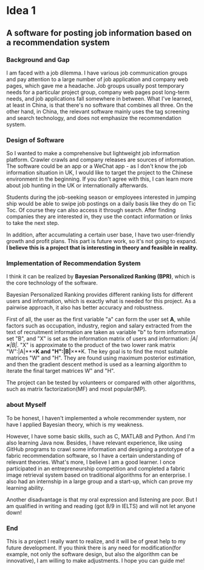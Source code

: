 # Idea 1

## **A software for posting job information based on a recommendation system**



### **Background and Gap** 

I am faced with a job dilemma. I have various job communication groups and pay attention to a large number of job application and company web pages, which gave me a headache. Job groups usually post temporary needs for a particular project group, company web pages post long-term needs, and job applications fall somewhere in between. What I've learned, at least in China, is that there's no software that combines all three. On the other hand, in China, the relevant software mainly uses the tag screening and search technology, and does not emphasize the recommendation system. 

 

### **Design of Software** 

So I wanted to make a comprehensive but lightweight job information platform. Crawler crawls and company releases are sources of information. The software could be an app or a WeChat app - as I don't know the job information situation in UK, I would like to target the project to the Chinese environment in the beginning. If you don't agree with this, I can learn more about job hunting in the UK or internationally afterwards. 

Students during the job-seeking season or employees interested in jumping ship would be able to swipe job postings on a daily basis like they do on Tic Toc. Of course they can also access it through search. After finding companies they are interested in, they use the contact information or links to take the next step. 

In addition, after accumulating a certain user base, I have two user-friendly growth and profit plans. This part is future work, so it's not going to expand. **I believe this is a project that is interesting in theory and feasible in reality.** 

 

### **Implementation of Recommendation System**

I think it can be realized by **Bayesian Personalized Ranking (BPR)**, which is the core technology of the software. 

Bayesian Personalized Ranking provides different ranking lists for different users and information, which is exactly what is needed for this project. As a pairwise approach, it also has better accuracy and robustness. 

First of all, the user as the first variable "a" can form the user set **A**, while factors such as occupation, industry, region and salary extracted from the text of recruitment information are taken as variable "b" to form information set "B", and "X" is set as the information matrix of users and information: *|A|**×**|B|*. "X" is approximate to the product of the two lower rank matrix "W":|A|**×**K and "H":|B|**×**K. The key goal is to find the most suitable matrices "W" and "H". They are found using maximum posterior estimation, and then the gradient descent method is used as a learning algorithm to iterate the final target matrices W" and "H". 

The project can be tested by volunteers or compared with other algorithms, such as matrix factorization(MF) and most popular(MP). 



### **about Myself** 

To be honest, I haven't implemented a whole recommender system, nor have I applied Bayesian theory, which is my weakness. 

However, I have some basic skills, such as C, MATLAB and Python. And I'm also learning Java now. Besides, I have relevant experience, like using GitHub programs to crawl some information and designing a prototype of a fabric recommendation software, so I have a certain understanding of relevant theories. What's more, I believe I am a good learner. I once participated in an entrepreneurship competition and completed a fabric image retrieval system based on traditional algorithms for an enterprise. I also had an internship in a large group and a start-up, which can prove my learning ability. 

Another disadvantage is that my oral expression and listening are poor. But I am qualified in writing and reading (got 8/9 in IELTS) and will not let anyone down! 

 

### **End** 

This is a project I really want to realize, and it will be of great help to my future development. If you think there is any need for modification(for example, not only the software design, but also the algorithm can be innovative), I am willing to make adjustments. I hope you can guide me! 
